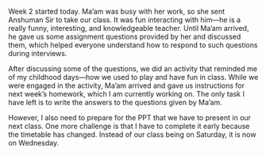 Week 2 started today. Ma’am was busy with her work, so she sent Anshuman Sir to take our class. It was fun interacting with him—he is a really funny, interesting, and knowledgeable teacher. Until Ma’am arrived, he gave us some assignment questions provided by her and discussed them, which helped everyone understand how to respond to such questions during interviews.

After discussing some of the questions, we did an activity that reminded me of my childhood days—how we used to play and have fun in class. While we were engaged in the activity, Ma’am arrived and gave us instructions for next week’s homework, which I am currently working on. The only task I have left is to write the answers to the questions given by Ma’am.

However, I also need to prepare for the PPT that we have to present in our next class. One more challenge is that I have to complete it early because the timetable has changed. Instead of our class being on Saturday, it is now on Wednesday.